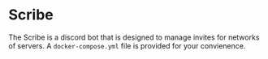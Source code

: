 # Scribe

The Scribe is a discord bot that is designed to manage invites for networks of servers. A `docker-compose.yml` file is provided for your convienence.